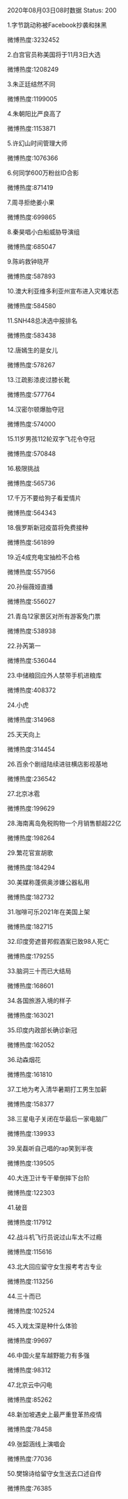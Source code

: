 2020年08月03日08时数据
Status: 200

1.字节跳动称被Facebook抄袭和抹黑

微博热度:3232452

2.白宫官员称美国将于11月3日大选

微博热度:1208249

3.朱正廷结然不同

微博热度:1199005

4.朱朝阳比严良高了

微博热度:1153871

5.许幻山时间管理大师

微博热度:1076366

6.何同学600万粉丝ID合影

微博热度:871419

7.周寻拒绝姜小果

微博热度:699865

8.秦昊唱小白船威胁导演组

微博热度:685047

9.陈屿救钟晓芹

微博热度:587893

10.澳大利亚维多利亚州宣布进入灾难状态

微博热度:584580

11.SNH48总决选中报排名

微博热度:583438

12.唐嫣生的是女儿

微博热度:578267

13.江疏影漆皮过膝长靴

微博热度:577764

14.汉密尔顿爆胎夺冠

微博热度:574000

15.11岁男孩112轮双字飞花令夺冠

微博热度:570848

16.极限挑战

微博热度:565736

17.千万不要给狗子看爱情片

微博热度:564343

18.俄罗斯新冠疫苗将免费接种

微博热度:561899

19.近4成充电宝抽检不合格

微博热度:557956

20.孙俪薇娅直播

微博热度:556027

21.青岛12家景区对所有游客免门票

微博热度:538938

22.孙芮第一

微博热度:536044

23.中储粮回应外人禁带手机进粮库

微博热度:408372

24.小虎

微博热度:314968

25.天天向上

微博热度:314454

26.百余个剧组陆续进驻横店影视基地

微博热度:236542

27.北京冰雹

微博热度:199629

28.海南离岛免税购物一个月销售额超22亿

微博热度:198264

29.繁花官宣胡歌

微博热度:184294

30.美媒称蓬佩奥涉嫌公器私用

微博热度:182732

31.咖啡可乐2021年在美国上架

微博热度:182715

32.印度旁遮普邦假酒案已致98人死亡

微博热度:179255

33.脑洞三十而已大结局

微博热度:168601

34.各国旅游入境的样子

微博热度:163021

35.印度内政部长确诊新冠

微博热度:162052

36.动森烟花

微博热度:161810

37.工地为考入清华暑期打工男生加薪

微博热度:158377

38.三星电子关闭在华最后一家电脑厂

微博热度:139933

39.吴磊听自己唱的rap笑到半夜

微博热度:139505

40.大连卫计专干晕倒摔下台阶

微博热度:122303

41.破音

微博热度:117912

42.战斗机飞行员说过山车太不过瘾

微博热度:115616

43.北大回应留守女生报考考古专业

微博热度:113256

44.三十而已

微博热度:102524

45.入戏太深是种什么体验

微博热度:99697

46.中国火星车越野能力有多强

微博热度:98312

47.北京云中闪电

微博热度:85262

48.新加坡遇史上最严重登革热疫情

微博热度:78458

49.张韶涵线上演唱会

微博热度:77036

50.樊锦诗给留守女生送去口述自传

微博热度:76385

